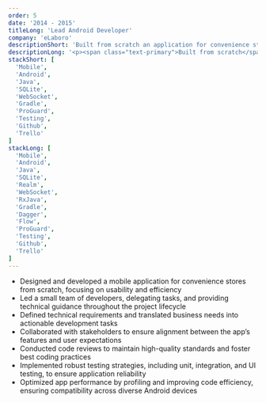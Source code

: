 ```yaml
---
order: 5
date: '2014 - 2015'
titleLong: 'Lead Android Developer'
company: 'eLaboro'
descriptionShort: 'Built from scratch an application for convenience stores, focusing on delivering a user-friendly and efficient solution tailored to their needs. This was my first experience leading a small team'
descriptionLong: '<p><span class="text-primary">Built from scratch</span> an application for convenience stores, focusing on delivering a user-friendly and efficient solution tailored to their needs. Took <span class="text-primary">ownership</span> of the entire <span class="text-primary">development lifecycle</span>, from <span class="text-primary">architecture</span> and <span class="text-primary">design</span> to <span class="text-primary">implementation</span> and <span class="text-primary">deployment</span>. This was my <span class="text-primary">first experience leading a small team</span>, where I provided guidance, delegated tasks, and ensured the project’s timely delivery</p>'
stackShort: [
  'Mobile',
  'Android',
  'Java',
  'SQLite',
  'WebSocket',
  'Gradle',
  'ProGuard',
  'Testing',
  'Github',
  'Trello'
]
stackLong: [
  'Mobile',
  'Android',
  'Java',
  'SQLite',
  'Realm',
  'WebSocket',
  'RxJava',
  'Gradle',
  'Dagger',
  'Flow',
  'ProGuard',
  'Testing',
  'Github',
  'Trello'
]
---
```

<p>
  <ul>
    <li><span class="text-primary">Designed and developed</span> a mobile application for convenience stores from scratch, focusing on usability and efficiency</li>
    <li><span class="text-primary">Led a small team</span> of developers, delegating tasks, and providing technical guidance throughout the project lifecycle</li>
    <li><span class="text-primary">Defined technical requirements</span> and translated business needs into actionable development tasks</li>
    <li><span class="text-primary">Collaborated with stakeholders</span> to ensure alignment between the app’s features and user expectations</li>
    <li><span class="text-primary">Conducted code reviews</span> to maintain high-quality standards and foster best coding practices</li>
    <li><span class="text-primary">Implemented robust testing strategies</span>, including unit, integration, and UI testing, to ensure application reliability</li>
    <li><span class="text-primary">Optimized app performance</span> by profiling and improving code efficiency, ensuring compatibility across diverse Android devices</li>
  </ul>
</p>
